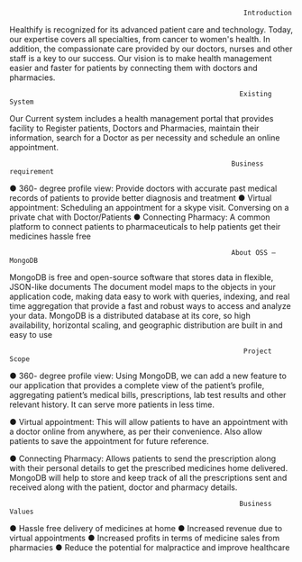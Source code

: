                                                               Introduction
Healthify is recognized for its advanced patient care and technology.  Today, our expertise covers all specialties, from cancer to women's health. In addition, the compassionate care provided by our doctors, nurses and other staff is a key to our success. Our vision is to make health management easier and faster for patients by connecting them with doctors and pharmacies.

                                                             Existing System
Our Current system includes a health management portal that provides facility to Register patients, Doctors and Pharmacies, maintain their information, search for a Doctor as per necessity and schedule an online appointment.

                                                           Business requirement

●	360- degree profile view: Provide doctors with accurate past medical records of patients to provide better diagnosis and treatment
●	Virtual appointment: Scheduling an appointment for a skype visit. Conversing on a private chat with Doctor/Patients
●	Connecting Pharmacy: A common platform to connect patients to pharmaceuticals to help patients get their medicines hassle free

                                                           About OSS – MongoDB  
MongoDB is free and open-source software that stores data in flexible, JSON-like documents
The document model maps to the objects in your application code, making data easy to work with queries, indexing, and real time aggregation that provide a fast and robust ways to access and analyze your data. MongoDB is a distributed database at its core, so high availability, horizontal scaling, and geographic distribution are built in and easy to use

                                                              Project Scope

●	360- degree profile view: Using MongoDB, we can add a new feature to our application that provides a complete view of the patient’s profile, aggregating patient’s medical bills, prescriptions, lab test results and other relevant history. It can serve more patients in less time.

●	Virtual appointment: This will allow patients to have an appointment with a doctor online from anywhere, as per their convenience. Also allow patients to save the appointment for future reference.

●	Connecting Pharmacy: Allows patients to send the prescription along with their personal details to get the prescribed medicines home delivered. MongoDB will help to store and keep track of all the prescriptions sent and received along with the patient, doctor and pharmacy details.
   
                                                             Business Values

●	Hassle free delivery of medicines at home
●	Increased revenue due to virtual appointments
●	Increased profits in terms of medicine sales from pharmacies
●	Reduce the potential for malpractice and improve healthcare
